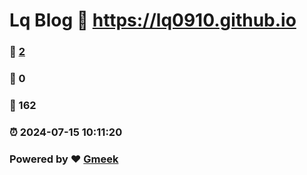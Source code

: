 # Lq Blog :link: https://lq0910.github.io 
### :page_facing_up: [2](https://lq0910.github.io/tag.html) 
### :speech_balloon: 0 
### :hibiscus: 162 
### :alarm_clock: 2024-07-15 10:11:20 
### Powered by :heart: [Gmeek](https://github.com/Meekdai/Gmeek)
